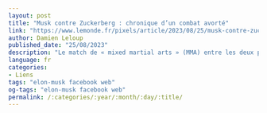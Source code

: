 ```yaml
---
layout: post
title: "Musk contre Zuckerberg : chronique d’un combat avorté"
link: "https://www.lemonde.fr/pixels/article/2023/08/25/musk-contre-zuckerberg-chronique-d-un-combat-avorte_6186498_4408996.html"
author: Damien Leloup
published_date: "25/08/2023"
description: "Le match de « mixed martial arts » (MMA) entre les deux patrons américains aurait pu avoir lieu ce 26 août. Mais le fondateur de Tesla n’a cessé de reculer et le PDG de Meta, à sa manière, remporte une victoire en forme de K.-O. technique."
language: fr
categories:
- Liens
tags: "elon-musk facebook web"
og-tags: "elon-musk facebook web"
permalink: /:categories/:year/:month/:day/:title/
---
```

